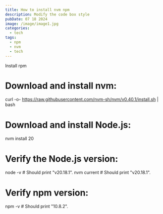 ```yaml
---
title: How to install nvm npm
description: Modify the code box style
pubDate: 07 18 2024
image: /image/image1.jpg
categories:
  - tech
tags:
  - npm
  - nvm
  - tech
---
```


Install rpm

# Download and install nvm:
curl -o- https://raw.githubusercontent.com/nvm-sh/nvm/v0.40.1/install.sh | bash

# Download and install Node.js:
nvm install 20

# Verify the Node.js version:
node -v # Should print "v20.18.1".
nvm current # Should print "v20.18.1".

# Verify npm version:
npm -v # Should print "10.8.2".

